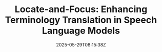 ---
title: "Locate-and-Focus: Enhancing Terminology Translation in Speech Language Models"
authors:
- Suhang Wu
- Jialong Tang
- Chengyi Yang
- Pei Zhang
- Baosong Yang
- Junhui Li
- Junfeng Yao
- Min Zhang
- Jinsong Su
author_notes:
- 
- 
- 
- 
- 
- 
- "通讯作者"
- 
- "通讯作者"
date: "2025-05-29T08:15:38Z"
publishDate: "2025-05-29T08:15:38Z"
publication_types: [direction3]
publication: "**In Proc. of ACL 2025.** (CCF-A类)"
---